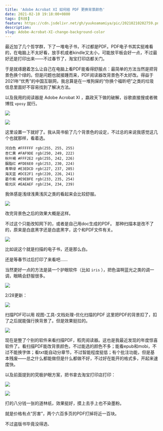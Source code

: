 ```yaml
---
title: 'Adobe Acrobat XI 如何给 PDF 更换背景颜色'
date: 2021-02-10 19:18:00+0800
tags: [科技]
feature: https://cdn.jsdelivr.net/gh/yuukoamamiya/pic/20210210202759.png
description: 
slug: Adobe-Acrobat-XI-change-background-color 
---
```


最近加了几个哲学群，下了一堆电子书，不过都是PDF。PDF电子书其实挺难看的，在电脑上不太好看，放手机或者kindle又太小，可能放平板会好一点，不过最好还是打印出来——不过春节了，淘宝打印店都关门。

于是就琢磨着怎么让自己在电脑上看PDF能看得舒服点：最简单的方法当然是把背景色换个绿的。但是问题也就接踵而来，PDF阅读器改背景色不太好改。得益于2021年“优秀”的中国互联网，我总算是在一堆狗屎的“你换个福昕吧”之类的垃圾信息里面好不容易找到了解决方法。

以及我用的阅读器是 Adobe Acrobat XI ，嬴政天下做的破解，谷歌直接搜或者微博找 `vposy` 就行。

![](https://cdn.jsdelivr.net/gh/yuukoamamiya/pic/20210210193445.png)

![](https://cdn.jsdelivr.net/gh/yuukoamamiya/pic/20210210193451.png)

这里设置一下就好了。我从简书偷了几个背景色的设定，不过总的来说我感觉这几个也就那样，看着选。

```
河白色 #FFFFFF rgb(255, 255, 255)  
杏仁黄 #FAF9DE rgb(250, 249, 222)
秋叶褐 #FFF2E2 rgb(255, 242, 226)
胭脂红 #FDE6E0 rgb(253, 230, 224)
青草绿 #E3EDCD rgb(227, 237, 205)
海天蓝 #DCE2F1 rgb(220, 226, 241)
葛巾紫 #E9EBFE rgb(233, 235, 254)
极光灰 #EAEAEF rgb(234, 234, 239)
```

我体感是浅绿浅黄浅灰之类的看起来会比较舒服。

![](https://cdn.jsdelivr.net/gh/yuukoamamiya/pic/20210210200458.png)

改完背景色之后的效果大概是这样。

不过这个只能改知网下的，或者是自己用doc生成的PDF。 那种扫描本是改不了的，原来是白底黑字还是白底黑字，这个和PDF文件有关。

![](https://cdn.jsdelivr.net/gh/yuukoamamiya/pic/20210210200843.png)

比如说这个就是扫描的电子书，还是那么白。

还是等春节过后打印了来看吧……

当然更好一点的方法是装一个护眼软件（比如 `iris` ），把色温啊蓝光之类的调一调，眼睛会舒服很多。

![](https://cdn.jsdelivr.net/gh/yuukoamamiya/pic/20210210201101.png)

2/28更新：

![](https://cdn.jsdelivr.net/gh/yuukoamamiya/pic/20210228222402.png)

扫描PDF可以用 视图-工具-文档处理-优化扫描的PDF 这里把PDF的背景扣了，扣了之后就能强行换背景了。但是效果挺拉的。

![](https://cdn.jsdelivr.net/gh/yuukoamamiya/pic/20210218214645.png)

现在是整了个别的软件来看扫描PDF，稻壳阅读器。这也是我最近发现的年度惊喜软件了。看扫描PDF能改背景颜色，不过能选的颜色不多；能看epub和mobi，不过不能换字体；看txt能自动分章节，不过智能程度挺低；有个批注功能，但是基本残废——总之什么都能做但是什么都做不好，不过好在能开的格式多，开起来速度快。

以及前面提到的究极护眼方案，把书拿去淘宝打印店打印：

![](https://cdn.jsdelivr.net/gh/yuukoamamiya/pic/20210228223222.jpg)

![](https://cdn.jsdelivr.net/gh/yuukoamamiya/pic/20210228223154.jpg)

打的八分钱一张的道林纸，效果挺好，摸上去手上也不染墨粉。

就是价格有点“厉害”，两个六百多页的PDF打掉将近一百块。

不过盗版书毕竟没得选、